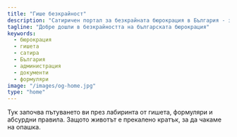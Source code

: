 ```yaml
---
title: "Гише безкрайност"
description: "Сатиричен портал за безкрайната бюрокрация в България - забавни истории, абсурдни правила и документи без край"
tagline: "Добре дошли в безкрайността на българската бюрокрация"
keywords:
  - бюрокрация
  - гишета
  - сатира
  - България
  - администрация
  - документи
  - формуляри
image: "/images/og-home.jpg"
type: "home"
---
```


Тук започва пътуването ви през лабиринта от гишета, формуляри и абсурдни правила. Защото животът е прекалено кратък, за да чакаме на опашка.
